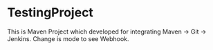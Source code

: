 # TestingProject

This is Maven Project which developed for integrating Maven -> Git -> Jenkins.
Change is mode to see Webhook.
